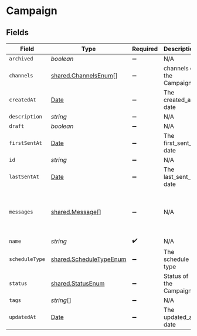 # Campaign


## Fields

| Field                                                                                         | Type                                                                                          | Required                                                                                      | Description                                                                                   | Example                                                                                       |
| --------------------------------------------------------------------------------------------- | --------------------------------------------------------------------------------------------- | --------------------------------------------------------------------------------------------- | --------------------------------------------------------------------------------------------- | --------------------------------------------------------------------------------------------- |
| `archived`                                                                                    | *boolean*                                                                                     | :heavy_minus_sign:                                                                            | N/A                                                                                           |                                                                                               |
| `channels`                                                                                    | [shared.ChannelsEnum](../../../sdk/models/shared/channelsenum.md)[]                           | :heavy_minus_sign:                                                                            | channels of the Campaign                                                                      |                                                                                               |
| `createdAt`                                                                                   | [Date](https://developer.mozilla.org/en-US/docs/Web/JavaScript/Reference/Global_Objects/Date) | :heavy_minus_sign:                                                                            | The created_at date                                                                           | 2023-06-14T01:00:00Z                                                                          |
| `description`                                                                                 | *string*                                                                                      | :heavy_minus_sign:                                                                            | N/A                                                                                           |                                                                                               |
| `draft`                                                                                       | *boolean*                                                                                     | :heavy_minus_sign:                                                                            | N/A                                                                                           |                                                                                               |
| `firstSentAt`                                                                                 | [Date](https://developer.mozilla.org/en-US/docs/Web/JavaScript/Reference/Global_Objects/Date) | :heavy_minus_sign:                                                                            | The first_sent_at date                                                                        | 2023-06-14T01:00:00Z                                                                          |
| `id`                                                                                          | *string*                                                                                      | :heavy_minus_sign:                                                                            | N/A                                                                                           |                                                                                               |
| `lastSentAt`                                                                                  | [Date](https://developer.mozilla.org/en-US/docs/Web/JavaScript/Reference/Global_Objects/Date) | :heavy_minus_sign:                                                                            | The last_sent_at date                                                                         | 2023-06-14T01:00:00Z                                                                          |
| `messages`                                                                                    | [shared.Message](../../../sdk/models/shared/message.md)[]                                     | :heavy_minus_sign:                                                                            | N/A                                                                                           | [object Object],[object Object],[object Object]                                               |
| `name`                                                                                        | *string*                                                                                      | :heavy_check_mark:                                                                            | N/A                                                                                           |                                                                                               |
| `scheduleType`                                                                                | [shared.ScheduleTypeEnum](../../../sdk/models/shared/scheduletypeenum.md)                     | :heavy_minus_sign:                                                                            | The schedule type                                                                             |                                                                                               |
| `status`                                                                                      | [shared.StatusEnum](../../../sdk/models/shared/statusenum.md)                                 | :heavy_minus_sign:                                                                            | Status of the Campaign                                                                        |                                                                                               |
| `tags`                                                                                        | *string*[]                                                                                    | :heavy_minus_sign:                                                                            | N/A                                                                                           |                                                                                               |
| `updatedAt`                                                                                   | [Date](https://developer.mozilla.org/en-US/docs/Web/JavaScript/Reference/Global_Objects/Date) | :heavy_minus_sign:                                                                            | The updated_at date                                                                           | 2023-06-14T01:00:00Z                                                                          |